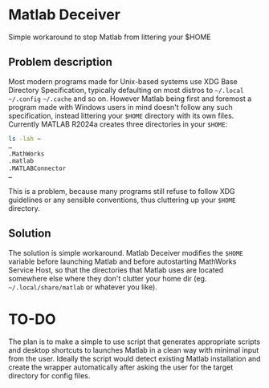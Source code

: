 # Matlab Deceiver
Simple workaround to stop Matlab from littering your $HOME

## Problem description
Most modern programs made for Unix-based systems use XDG Base Directory Specification, typically defaulting on most distros to `~/.local` `~/.config` `~/.cache` and so on.
However Matlab being first and foremost a program made with Windows users in mind doesn't follow any such specification, instead littering your `$HOME` directory with its own files.
Currently MATLAB R2024a creates three directories in your `$HOME`:

```bash
ls -lah ~
…
.MathWorks
.matlab
.MATLABConnector
…
```
This is a problem, because many programs still refuse to follow XDG guidelines or any sensible conventions, thus cluttering up your `$HOME` directory.

## Solution

The solution is simple workaround. Matlab Deceiver modifies the `$HOME` variable before launching Matlab and before autostarting MathWorks Service Host, so that the directories that Matlab uses are located somewhere else where they don't clutter your home dir (eg. `~/.local/share/matlab` or whatever you like).

# TO-DO

The plan is to make a simple to use script that generates appropriate scripts and desktop shortcuts to launches Matlab in a clean way with minimal input from the user. Ideally the script would detect existing Matlab installation and create the wrapper automatically after asking the user for the target directory for config files. 
